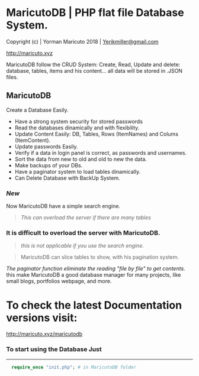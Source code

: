 
MaricutoDB | PHP flat file Database System.
====================

Copyright (c) | Yorman Maricuto 2018 | Yerikmiller@gmail.com

http://maricuto.xyz

MaricutoDB follow the CRUD System: Create, Read, Update and delete: 
database, tables, items and his content... all data will be stored in .JSON files.

MaricutoDB
---------------------
Create a Database Easily.

- Have a strong system security for stored passwords
- Read the databases dinamically and with flexibility.
- Update Content Easily: DB, Tables, Rows (ItemNames) and Colums (ItemContent).
- Update passwords Easily.
- Verify if a data in login panel is correct, as passwords and usernames.
- Sort the data from new to old and old to new the data.
- Make backups of your DBs.
- Have a paginator system to load tables dinamically.
- Can Delete Database with BackUp System.

### *New*
Now MaricutoDB have a simple search engine. 

> *This can overload the server if there are many tables*

### It is difficult to overload the server with MaricutoDB. 

> *this is not applicable if you use the search engine.*

> MaricutoDB can slice tables to show, with his pagination system. 

*The paginator function eliminate the reading "file by file" to get contents*. this make MaricutoDB a good database manager for many projects, like small blogs, portfolios webpage, and more.

# To check the latest Documentation versions visit:

http://maricuto.xyz/maricutodb

### To start using the Database Just
---------------------
```php
  require_once "init.php"; # in MaricutoDB folder
```
